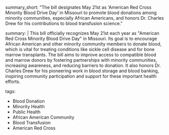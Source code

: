summary_short: "The bill designates May 21st as 'American Red Cross Minority Blood Drive Day' in Missouri to promote blood donations among minority communities, especially African Americans, and honors Dr. Charles Drew for his contributions to blood transfusion science."

summary: |
  This bill officially recognizes May 21st each year as "American Red Cross Minority Blood Drive Day" in Missouri. Its goal is to encourage African American and other minority community members to donate blood, which is vital for treating conditions like sickle cell disease and for bone marrow transplants. The bill aims to improve access to compatible blood and marrow donors by fostering partnerships with minority communities, increasing awareness, and reducing barriers to donation. It also honors Dr. Charles Drew for his pioneering work in blood storage and blood banking, inspiring community participation and support for these important health efforts.

tags:
  - Blood Donation
  - Minority Health
  - Public Health
  - African American Community
  - Blood Transfusion
  - American Red Cross
